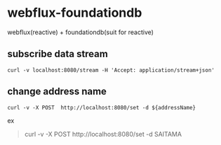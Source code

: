 # webflux-foundationdb
webflux(reactive) + foundationdb(suit for reactive)

## subscribe data stream
```
curl -v localhost:8080/stream -H 'Accept: application/stream+json'
```

## change address name
```
curl -v -X POST  http://localhost:8080/set -d ${addressName}
```
ex
> curl -v -X POST  http://localhost:8080/set -d SAITAMA
